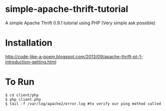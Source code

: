 simple-apache-thrift-tutorial
=============================

A simple Apache Thrift 0.9.1 tutorial using PHP (Very simple ask possible)


Installation
=============================
http://code-like-a-poem.blogspot.com/2013/09/apache-thrift-pt-1-introduction-getting.html

To Run
=============================
```
$ cd client/php
$ php client.php
$ tail -f /var/log/apache2/error.log #to verify our ping method called
```